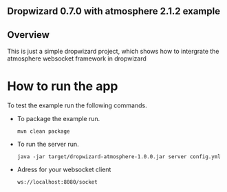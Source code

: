 ## Dropwizard 0.7.0 with atmosphere 2.1.2 example

## Overview

This is just a simple dropwizard project, which shows how to intergrate the atmosphere websocket framework in dropwizard

# How to run the app

To test the example run the following commands.

*   To package the example run.

        mvn clean package

*   To run the server run.

        java -jar target/dropwizard-atmosphere-1.0.0.jar server config.yml

*   Adress for your websocket client

        ws://localhost:8080/socket


